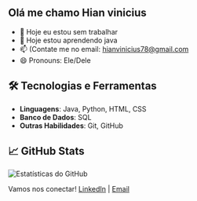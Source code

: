 ## Olá me chamo Hian vinicius
- 🔭 Hoje eu estou sem trabalhar
- 🌱 Hoje estou aprendendo java
- 📫 (Contate me no email: hianvinicius78@gmail.com
- 😄 Pronouns: Ele/Dele

## 🛠️ Tecnologias e Ferramentas
- **Linguagens**: Java, Python, HTML, CSS
- **Banco de Dados**: SQL
- **Outras Habilidades**: Git, GitHub

## 📈 GitHub Stats
![Estatísticas do GitHub](https://github-readme-stats.vercel.app/api?username=Hian&show_icons=true&theme=radical)

Vamos nos conectar! [LinkedIn](https://www.linkedin.com/in/seuusuario) | [Email](mailto:seuemail@exemplo.com)

